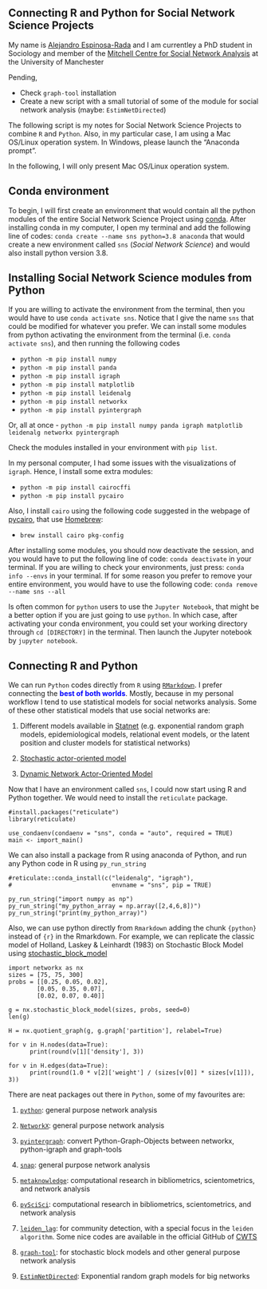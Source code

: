 
<!-- sna_r_python.md is generated from sna_r_python.Rmd. Please edit that file -->

Connecting R and Python for Social Network Science Projects
-----------------------------------------------------------

My name is [Alejandro
Espinosa-Rada](https://www.research.manchester.ac.uk/portal/en/researchers/alejandro-espinosa(4ed72800-e02b-47a8-a958-640b6a07f563).html)
and I am currentley a PhD student in Sociology and member of the
[Mitchell Centre for Social Network
Analysis](https://www.socialsciences.manchester.ac.uk/mitchell-centre/)
at the University of Manchester

Pending,

-   Check `graph-tool` installation
-   Create a new script with a small tutorial of some of the module for
    social network analysis (maybe: `EstimNetDirected`)

The following script is my notes for Social Network Science Projects to
combine `R` and `Python`. Also, in my particular case, I am using a Mac
OS/Linux operation system. In Windows, please launch the “Anaconda
prompt”.

In the following, I will only present Mac OS/Linux operation system.

Conda environment
-----------------

To begin, I will first create an environment that would contain all the
python modules of the entire Social Network Science Project using
[conda](https://docs.conda.io/). After installing conda in my computer,
I open my terminal and add the following line of codes:
`conda create --name sns python=3.8 anaconda` that would create a new
environment called `sns` (*Social Network Science*) and would also
install python version 3.8.

Installing Social Network Science modules from Python
-----------------------------------------------------

If you are willing to activate the environment from the terminal, then
you would have to use `conda activate sns`. Notice that I give the name
`sns` that could be modified for whatever you prefer. We can install
some modules from python activating the environment from the terminal
(i.e. `conda activate sns`), and then running the following codes

-   `python -m pip install numpy`
-   `python -m pip install panda`
-   `python -m pip install igraph`
-   `python -m pip install matplotlib`
-   `python -m pip install leidenalg`
-   `python -m pip install networkx`
-   `python -m pip install pyintergraph`

Or, all at once -
`python -m pip install numpy panda igraph matplotlib leidenalg networkx pyintergraph`

Check the modules installed in your environment with `pip list`.

In my personal computer, I had some issues with the visualizations of
`igraph`. Hence, I install some extra modules:

-   `python -m pip install cairocffi`
-   `python -m pip install pycairo`

Also, I install `cairo` using the following code suggested in the
webpage of
[pycairo](https://pycairo.readthedocs.io/en/latest/getting_started.html),
that use [Homebrew](https://brew.sh):

-   `brew install cairo pkg-config`

After installing some modules, you should now deactivate the session,
and you would have to put the following line of code: `conda deactivate`
in your terminal. If you are willing to check your environments, just
press: `conda info --envs` in your terminal. If for some reason you
prefer to remove your entire environment, you would have to use the
following code: `conda remove --name sns --all`

Is often common for `python` users to use the `Jupyter Notebook`, that
might be a better option if you are just going to use `python`. In which
case, after activating your conda environment, you could set your
working directory through `cd [DIRECTORY]` in the terminal. Then launch
the Jupyter notebook by `jupyter notebook`.

Connecting R and Python
-----------------------

<div class="alert alert-success">

We can run `Python` codes directly from `R` using
[`RMarkdown`](https://rmarkdown.rstudio.com). I prefer connecting the
<span style="color:blue">**best of both worlds**</span>. Mostly, because
in my personal workflow I tend to use statistical models for social
networks analysis. Some of these other statistical models that use
social networks are:

1.  Different models available in [Statnet](http://statnet.org)
    (e.g. exponential random graph models, epidemiological models,
    relational event models, or the latent position and cluster models
    for statistical networks)

2.  [Stochastic actor-oriented
    model](https://www.stats.ox.ac.uk/~snijders/siena/)

3.  [Dynamic Network Actor-Oriented
    Model](https://github.com/snlab-ch/goldfish)

</div>

Now that I have an environment called `sns`, I could now start using R
and Python together. We would need to install the `reticulate` package.

    #install.packages("reticulate")
    library(reticulate)

    use_condaenv(condaenv = "sns", conda = "auto", required = TRUE)
    main <- import_main()

We can also install a package from R using anaconda of Python, and run
any Python code in R using `py_run_string`

    #reticulate::conda_install(c("leidenalg", "igraph"), 
    #                            envname = "sns", pip = TRUE)

    py_run_string("import numpy as np")
    py_run_string("my_python_array = np.array([2,4,6,8])")
    py_run_string("print(my_python_array)")

Also, we can use python directly from `Rmarkdown` adding the chunk
`{python}` instead of `{r}` in the Rmarkdown. For example, we can
replicate the classic model of Holland, Laskey & Leinhardt (1983) on
Stochastic Block Model using
[stochastic\_block\_model](https://networkx.github.io/documentation/stable/reference/generated/networkx.generators.community.stochastic_block_model.html)

    import networkx as nx
    sizes = [75, 75, 300]
    probs = [[0.25, 0.05, 0.02],
            [0.05, 0.35, 0.07],
            [0.02, 0.07, 0.40]]
            
    g = nx.stochastic_block_model(sizes, probs, seed=0)
    len(g)

    H = nx.quotient_graph(g, g.graph['partition'], relabel=True)

    for v in H.nodes(data=True):
          print(round(v[1]['density'], 3))
          
    for v in H.edges(data=True):
          print(round(1.0 * v[2]['weight'] / (sizes[v[0]] * sizes[v[1]]), 3))

There are neat packages out there in `Python`, some of my favourites
are:

1.  [`python`](https://igraph.org/python/): general purpose network
    analysis

2.  [`NetworkX`](https://networkx.github.io): general purpose network
    analysis

3.  [`pyintergraph`](https://pypi.org/project/pyintergraph/): convert
    Python-Graph-Objects between networkx, python-igraph and graph-tools

4.  [`snap`](general%20purpose%20network%20analysis%20and%20graph%20mining%20library):
    general purpose network analysis

5.  [`metaknowledge`](https://metaknowledge.readthedocs.io/en/latest/):
    computational research in bibliometrics, scientometrics, and network
    analysis

6.  [`pySciSci`](https://github.com/SciSciCollective/pyscisci):
    computational research in bibliometrics, scientometrics, and network
    analysis

7.  [`leiden_lag`](https://leidenalg.readthedocs.io/en/stable/): for
    community detection, with a special focus in the `leiden algorithm`.
    Some nice codes are available in the official GitHub of
    [CWTS](https://github.com/CWTSLeiden/CSSS)

8.  [`graph-tool`](https://graph-tool.skewed.de): for stochastic block
    models and other general purpose network analysis

9.  [`EstimNetDirected`](https://github.com/stivalaa/EstimNetDirected):
    Exponential random graph models for big networks
